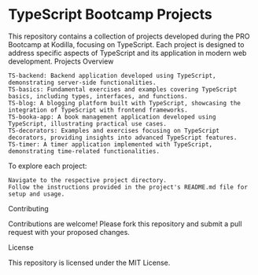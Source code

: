 # TypeScript Bootcamp Projects

This repository contains a collection of projects developed during the PRO Bootcamp at Kodilla, focusing on TypeScript. Each project is designed to address specific aspects of TypeScript and its application in modern web development.
Projects Overview

    TS-backend: Backend application developed using TypeScript, demonstrating server-side functionalities.
    TS-basics: Fundamental exercises and examples covering TypeScript basics, including types, interfaces, and functions.
    TS-blog: A blogging platform built with TypeScript, showcasing the integration of TypeScript with frontend frameworks.
    TS-booka-app: A book management application developed using TypeScript, illustrating practical use cases.
    TS-decorators: Examples and exercises focusing on TypeScript decorators, providing insights into advanced TypeScript features.
    TS-timer: A timer application implemented with TypeScript, demonstrating time-related functionalities.

To explore each project:

    Navigate to the respective project directory.
    Follow the instructions provided in the project's README.md file for setup and usage.

Contributing

Contributions are welcome! Please fork this repository and submit a pull request with your proposed changes.

License

This repository is licensed under the MIT License.
